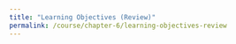 ```yaml
---
title: "Learning Objectives (Review)"
permalink: /course/chapter-6/learning-objectives-review
---
```

